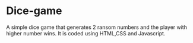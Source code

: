 # Dice-game
A simple dice game that generates 2 ransom numbers and the player with higher number wins. It is coded using HTML,CSS and Javascript.
